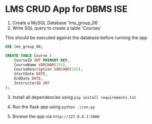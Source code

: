 # LMS CRUD App for DBMS ISE

1. Create a MySQL Database 'lms_group_06'
2. Write SQL query to create a table 'Courses'

This should be executed against the database before running the app

```sql
USE lms_group_06;

CREATE TABLE Course (
    CourseID INT PRIMARY KEY,
    CourseName VARCHAR(255),
    CourseDescription VARCHAR(255),
    StartDate DATE,
    EndDate DATE,
    InstructorID INT
);
```


3. Install all dependencies using `pip install requirements.txt`

4. Run the flask app using `python .\run.py`

5. Browse the app via `http://127.0.0.1:5000`
